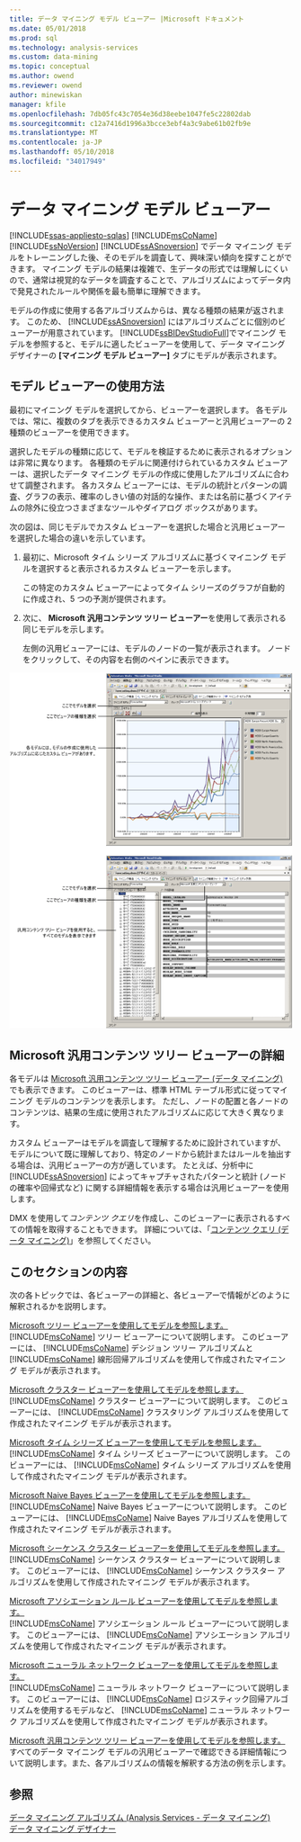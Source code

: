 ```yaml
---
title: データ マイニング モデル ビューアー |Microsoft ドキュメント
ms.date: 05/01/2018
ms.prod: sql
ms.technology: analysis-services
ms.custom: data-mining
ms.topic: conceptual
ms.author: owend
ms.reviewer: owend
author: minewiskan
manager: kfile
ms.openlocfilehash: 7db05fc43c7054e36d38eebe1047fe5c22802dab
ms.sourcegitcommit: c12a7416d1996a3bcce3ebf4a3c9abe61b02fb9e
ms.translationtype: MT
ms.contentlocale: ja-JP
ms.lasthandoff: 05/10/2018
ms.locfileid: "34017949"
---
```

# <a name="data-mining-model-viewers"></a>データ マイニング モデル ビューアー
[!INCLUDE[ssas-appliesto-sqlas](../../includes/ssas-appliesto-sqlas.md)]
  [!INCLUDE[msCoName](../../includes/msconame-md.md)] [!INCLUDE[ssNoVersion](../../includes/ssnoversion-md.md)] [!INCLUDE[ssASnoversion](../../includes/ssasnoversion-md.md)] でデータ マイニング モデルをトレーニングした後、そのモデルを調査して、興味深い傾向を探すことができます。 マイニング モデルの結果は複雑で、生データの形式では理解しにくいので、通常は視覚的なデータを調査することで、アルゴリズムによってデータ内で発見されたルールや関係を最も簡単に理解できます。  
  
 モデルの作成に使用する各アルゴリズムからは、異なる種類の結果が返されます。 このため、 [!INCLUDE[ssASnoversion](../../includes/ssasnoversion-md.md)] にはアルゴリズムごとに個別のビューアーが用意されています。 [!INCLUDE[ssBIDevStudioFull](../../includes/ssbidevstudiofull-md.md)]でマイニング モデルを参照すると、モデルに適したビューアーを使用して、データ マイニング デザイナーの **[マイニング モデル ビューアー]** タブにモデルが表示されます。  
  
## <a name="how-to-use-the-model-viewers"></a>モデル ビューアーの使用方法  
 最初にマイニング モデルを選択してから、ビューアーを選択します。 各モデルでは、常に、複数のタブを表示できるカスタム ビューアーと汎用ビューアーの 2 種類のビューアーを使用できます。  
  
 選択したモデルの種類に応じて、モデルを検証するために表示されるオプションは非常に異なります。 各種類のモデルに関連付けられているカスタム ビューアーは、選択したデータ マイニング モデルの作成に使用したアルゴリズムに合わせて調整されます。 各カスタム ビューアーには、モデルの統計とパターンの調査、グラフの表示、確率のしきい値の対話的な操作、または名前に基づくアイテムの除外に役立つさまざまなツールやダイアログ ボックスがあります。  
  
 次の図は、同じモデルでカスタム ビューアーを選択した場合と汎用ビューアーを選択した場合の違いを示しています。  
  
1.  最初に、Microsoft タイム シリーズ アルゴリズムに基づくマイニング モデルを選択すると表示されるカスタム ビューアーを示します。  
  
     この特定のカスタム ビューアーによってタイム シリーズのグラフが自動的に作成され、5 つの予測が提供されます。  
  
2.  次に、 **Microsoft 汎用コンテンツ ツリー ビューアー**を使用して表示される同じモデルを示します。  
  
     左側の汎用ビューアーには、モデルのノードの一覧が表示されます。 ノードをクリックして、その内容を右側のペインに表示できます。  
  
 ![マイニング モデル デザイナーの概要](../../analysis-services/data-mining/media/generic-mining-model-tab1.gif "マイニング モデル デザイナーの概要")  
  
## <a name="more-about-the-microsoft-generic-content-tree-viewer"></a>Microsoft 汎用コンテンツ ツリー ビューアーの詳細  
 各モデルは [Microsoft 汎用コンテンツ ツリー ビューアー (データ マイニング)](http://msdn.microsoft.com/library/751b4393-f6fd-48c1-bcef-bdca589ce34c) でも表示できます。 このビューアーは、標準 HTML テーブル形式に従ってマイニング モデルのコンテンツを表示します。 ただし、ノードの配置と各ノードのコンテンツは、結果の生成に使用されたアルゴリズムに応じて大きく異なります。  
  
 カスタム ビューアーはモデルを調査して理解するために設計されていますが、モデルについて既に理解しており、特定のノードから統計またはルールを抽出する場合は、汎用ビューアーの方が適しています。 たとえば、分析中に [!INCLUDE[ssASnoversion](../../includes/ssasnoversion-md.md)] によってキャプチャされたパターンと統計 (ノードの確率や回帰式など) に関する詳細情報を表示する場合は汎用ビューアーを使用します。  
  
 DMX を使用して*コンテンツ クエリ*を作成し、このビューアーに表示されるすべての情報を取得することもできます。 詳細については、「[コンテンツ クエリ (データ マイニング)](../../analysis-services/data-mining/content-queries-data-mining.md)」を参照してください。  
  
## <a name="in-this-section"></a>このセクションの内容  
 次の各トピックでは、各ビューアーの詳細と、各ビューアーで情報がどのように解釈されるかを説明します。  
  
 [Microsoft ツリー ビューアーを使用してモデルを参照します。](../../analysis-services/data-mining/browse-a-model-using-the-microsoft-tree-viewer.md)  
 [!INCLUDE[msCoName](../../includes/msconame-md.md)] ツリー ビューアーについて説明します。 このビューアーには、 [!INCLUDE[msCoName](../../includes/msconame-md.md)] デシジョン ツリー アルゴリズムと [!INCLUDE[msCoName](../../includes/msconame-md.md)] 線形回帰アルゴリズムを使用して作成されたマイニング モデルが表示されます。  
  
 [Microsoft クラスター ビューアーを使用してモデルを参照します。](../../analysis-services/data-mining/browse-a-model-using-the-microsoft-cluster-viewer.md)  
 [!INCLUDE[msCoName](../../includes/msconame-md.md)] クラスター ビューアーについて説明します。 このビューアーには、 [!INCLUDE[msCoName](../../includes/msconame-md.md)] クラスタリング アルゴリズムを使用して作成されたマイニング モデルが表示されます。  
  
 [Microsoft タイム シリーズ ビューアーを使用してモデルを参照します。](../../analysis-services/data-mining/browse-a-model-using-the-microsoft-time-series-viewer.md)  
 [!INCLUDE[msCoName](../../includes/msconame-md.md)] タイム シリーズ ビューアーについて説明します。 このビューアーには、 [!INCLUDE[msCoName](../../includes/msconame-md.md)] タイム シリーズ アルゴリズムを使用して作成されたマイニング モデルが表示されます。  
  
 [Microsoft Naive Bayes ビューアーを使用してモデルを参照します。](../../analysis-services/data-mining/browse-a-model-using-the-microsoft-naive-bayes-viewer.md)  
 [!INCLUDE[msCoName](../../includes/msconame-md.md)] Naive Bayes ビューアーについて説明します。 このビューアーには、 [!INCLUDE[msCoName](../../includes/msconame-md.md)] Naive Bayes アルゴリズムを使用して作成されたマイニング モデルが表示されます。  
  
 [Microsoft シーケンス クラスター ビューアーを使用してモデルを参照します。](../../analysis-services/data-mining/browse-a-model-using-the-microsoft-sequence-cluster-viewer.md)  
 [!INCLUDE[msCoName](../../includes/msconame-md.md)] シーケンス クラスター ビューアーについて説明します。 このビューアーには、 [!INCLUDE[msCoName](../../includes/msconame-md.md)] シーケンス クラスター アルゴリズムを使用して作成されたマイニング モデルが表示されます。  
  
 [Microsoft アソシエーション ルール ビューアーを使用してモデルを参照します。](../../analysis-services/data-mining/browse-a-model-using-the-microsoft-association-rules-viewer.md)  
 [!INCLUDE[msCoName](../../includes/msconame-md.md)] アソシエーション ルール ビューアーについて説明します。 このビューアーには、 [!INCLUDE[msCoName](../../includes/msconame-md.md)] アソシエーション アルゴリズムを使用して作成されたマイニング モデルが表示されます。  
  
 [Microsoft ニューラル ネットワーク ビューアーを使用してモデルを参照します。](../../analysis-services/data-mining/browse-a-model-using-the-microsoft-neural-network-viewer.md)  
 [!INCLUDE[msCoName](../../includes/msconame-md.md)] ニューラル ネットワーク ビューアーについて説明します。 このビューアーには、 [!INCLUDE[msCoName](../../includes/msconame-md.md)] ロジスティック回帰アルゴリズムを使用するモデルなど、 [!INCLUDE[msCoName](../../includes/msconame-md.md)] ニューラル ネットワーク アルゴリズムを使用して作成されたマイニング モデルが表示されます。  
  
 [Microsoft 汎用コンテンツ ツリー ビューアーを使用してモデルを参照します。](../../analysis-services/data-mining/browse-a-model-using-the-microsoft-generic-content-tree-viewer.md)  
 すべてのデータ マイニング モデルの汎用ビューアーで確認できる詳細情報について説明します。また、各アルゴリズムの情報を解釈する方法の例を示します。  
  
## <a name="see-also"></a>参照  
 [データ マイニング アルゴリズム &#40;Analysis Services - データ マイニング&#41;](../../analysis-services/data-mining/data-mining-algorithms-analysis-services-data-mining.md)   
 [データ マイニング デザイナー](../../analysis-services/data-mining/data-mining-designer.md)  
  
  
